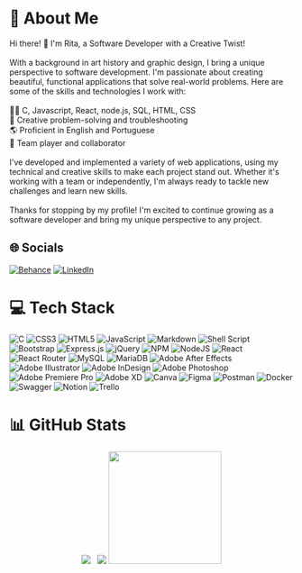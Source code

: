 # 💫 About Me
Hi there! 👋 I'm Rita, a Software Developer with a Creative Twist!<br><br>With a background in art history and graphic design, I bring a unique perspective to software development. I'm passionate about creating beautiful, functional applications that solve real-world problems. Here are some of the skills and technologies I work with:<br><br>👨‍💻 C, Javascript, React, node.js, SQL, HTML, CSS<br>🎨 Creative problem-solving and troubleshooting<br>🌎 Proficient in English and Portuguese<br>🤝 Team player and collaborator<br><br>I've developed and implemented a variety of web applications, using my technical and creative skills to make each project stand out. Whether it's working with a team or independently, I'm always ready to tackle new challenges and learn new skills.<br><br>Thanks for stopping by my profile! I'm excited to continue growing as a software developer and bring my unique perspective to any project.<br>


## 🌐 Socials
[![Behance](https://img.shields.io/badge/Behance-1769ff?logo=behance&logoColor=white)](https://behance.net/ritaandrad8b58) [![LinkedIn](https://img.shields.io/badge/LinkedIn-%230077B5.svg?logo=linkedin&logoColor=white)](https://linkedin.com/in/ritaisabelmq) 

# 💻 Tech Stack

![C](https://img.shields.io/badge/c-%23c9a9de.svg?style=for-the-badge&logo=c&logoColor=white) ![CSS3](https://img.shields.io/badge/css3-%5c7328.svg?style=for-the-badge&logo=css3&logoColor=white) ![HTML5](https://img.shields.io/badge/html5-%9999FF.svg?style=for-the-badge&logo=html5&logoColor=white) ![JavaScript](https://img.shields.io/badge/javascript-%9999FF.svg?style=for-the-badge&logo=javascript&logoColor=%23F7DF1E) ![Markdown](https://img.shields.io/badge/markdown-%9999FF.svg?style=for-the-badge&logo=markdown&logoColor=white) ![Shell Script](https://img.shields.io/badge/shell_script-%9999FF.svg?style=for-the-badge&logo=gnu-bash&logoColor=white) ![Bootstrap](https://img.shields.io/badge/bootstrap-%9999FF.svg?style=for-the-badge&logo=bootstrap&logoColor=white) ![Express.js](https://img.shields.io/badge/express.js-%9999FF.svg?style=for-the-badge&logo=express&logoColor=%2361DAFB) ![jQuery](https://img.shields.io/badge/jquery-%9999FF.svg?style=for-the-badge&logo=jquery&logoColor=white) ![NPM](https://img.shields.io/badge/NPM-%9999FF.svg?style=for-the-badge&logo=npm&logoColor=white) ![NodeJS](https://img.shields.io/badge/node.js-9999FF?style=for-the-badge&logo=node.js&logoColor=white) ![React](https://img.shields.io/badge/react-%9999FF.svg?style=for-the-badge&logo=react&logoColor=%2361DAFB) ![React Router](https://img.shields.io/badge/React_Router-9999FF?style=for-the-badge&logo=react-router&logoColor=white) ![MySQL](https://img.shields.io/badge/mysql-%9999FF.svg?style=for-the-badge&logo=mysql&logoColor=white) ![MariaDB](https://img.shields.io/badge/MariaDB-9999FF?style=for-the-badge&logo=mariadb&logoColor=white) ![Adobe After Effects](https://img.shields.io/badge/Adobe%20After%20Effects-9999FF.svg?style=for-the-badge&logo=Adobe%20After%20Effects&logoColor=white) ![Adobe Illustrator](https://img.shields.io/badge/adobeillustrator-%9999FF.svg?style=for-the-badge&logo=adobeillustrator&logoColor=white) ![Adobe InDesign](https://img.shields.io/badge/Adobe%20InDesign-9999FF?style=for-the-badge&logo=adobeindesign&logoColor=white) ![Adobe Photoshop](https://img.shields.io/badge/adobephotoshop-%9999FF.svg?style=for-the-badge&logo=adobephotoshop&logoColor=white) ![Adobe Premiere Pro](https://img.shields.io/badge/Adobe%20Premiere%20Pro-9999FF.svg?style=for-the-badge&logo=Adobe%20Premiere%20Pro&logoColor=white) ![Adobe XD](https://img.shields.io/badge/Adobe%20XD-9999FF?style=for-the-badge&logo=Adobe%20XD&logoColor=white) ![Canva](https://img.shields.io/badge/Canva-%9999FF.svg?style=for-the-badge&logo=Canva&logoColor=white) 	![Figma](https://img.shields.io/badge/figma-%9999FF.svg?style=for-the-badge&logo=figma&logoColor=white) ![Postman](https://img.shields.io/badge/Postman-9999FF?style=for-the-badge&logo=postman&logoColor=white) ![Docker](https://img.shields.io/badge/docker-%9999FF.svg?style=for-the-badge&logo=docker&logoColor=white) ![Swagger](https://img.shields.io/badge/-Swagger-%23Clojure?style=for-the-badge&logo=swagger&logoColor=white) ![Notion](https://img.shields.io/badge/Notion-%9999FF.svg?style=for-the-badge&logo=notion&logoColor=white) ![Trello](https://img.shields.io/badge/Trello-%23111111.svg?style=for-the-badge&logo=Trello&logoColor=white)

# 📊 GitHub Stats

<div align="center">
  <img src="https://github-readme-stats.vercel.app/api?username=risabelmq&theme=buefy&hide_border=false&include_all_commits=true&count_private=true"/>
  &nbsp;
  <img src="https://github-readme-streak-stats.herokuapp.com/?user=risabelmq&theme=buefy&hide_border=false"/>
  <img height="200" src="https://github-readme-stats.vercel.app/api/top-langs/?username=risabelmq&theme=buefy&hide_border=false&include_all_commits=true&count_private=true&layout=compact"/>
</div>
